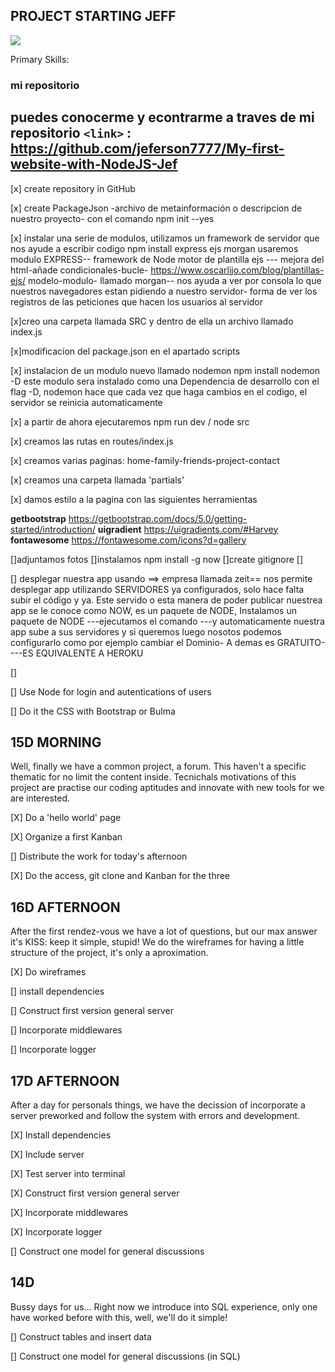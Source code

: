 ## PROJECT STARTING JEFF


![](https://pandao.github.io/editor.md/images/logos/editormd-logo-180x180.png)

Primary Skills:

### mi repositorio
puedes conocerme y econtrarme a traves de mi repositorio 
`<link>` : <https://github.com/jeferson7777/My-first-website-with-NodeJS-Jef>
----------




[x] create repository in GitHub

[x] create PackageJson -archivo de metainformación o descripcion de nuestro proyecto- con el comando 
npm init --yes


[x] instalar una serie de modulos, utilizamos un framework de servidor que nos ayude a escribir codigo
npm install express ejs morgan
usaremos modulo EXPRESS-- framework de Node
motor de plantilla  ejs --- mejora del html-añade condicionales-bucle- https://www.oscarlijo.com/blog/plantillas-ejs/
modelo-modulo- llamado morgan-- nos ayuda a ver por consola lo que nuestros navegadores estan pidiendo a nuestro servidor- forma de ver
los registros de las peticiones que hacen los usuarios al servidor

[x]creo una carpeta llamada SRC y dentro de ella un archivo llamado index.js


[x]modificacion del package.json en el apartado scripts

[x] instalacion de un modulo nuevo llamado nodemon
npm install nodemon -D 
este modulo sera instalado como una Dependencia de desarrollo con el flag -D, 
nodemon hace que cada vez que haga cambios en el codigo, el servidor se reinicia automaticamente


[x] a partir de ahora ejecutaremos 
npm run dev / node src

[x] creamos las rutas en routes/index.js

[x] creamos varias paginas: home-family-friends-project-contact

[x] creamos una carpeta llamada 'partials'


[x] damos estilo a la pagina con las siguientes herramientas

**getbootstrap**
https://getbootstrap.com/docs/5.0/getting-started/introduction/
**uigradient**
https://uigradients.com/#Harvey
**fontawesome**
https://fontawesome.com/icons?d=gallery

[]adjuntamos fotos
[]instalamos  npm install -g now
[]create gitignore
[]

[] desplegar nuestra app usando ==> empresa llamada   zeit== nos permite desplegar app utilizando SERVIDORES ya configurados, solo hace
falta subir el código y ya.  Este servido o esta manera de poder publicar nuestrea app se le conoce como NOW, es un paquete de  NODE, 
Instalamos un paquete de NODE ---ejecutamos el comando ---y automaticamente nuestra app sube  a sus servidores y si queremos luego nosotos podemos configurarlo
como por ejemplo cambiar el Dominio-
A demas es GRATUITO----ES EQUIVALENTE A HEROKU

[]










[] Use Node for login and autentications of users

[] Do it the CSS with Bootstrap or Bulma

## 15D MORNING

Well, finally we have a common project, a forum. This haven't a specific thematic for no limit the content inside. Tecnichals motivations of this project are practise our coding aptitudes and innovate with new tools for we are interested.

[X] Do a 'hello world' page

[X] Organize a first Kanban

[] Distribute the work for today's afternoon

[X] Do the access, git clone and Kanban for the three

## 16D AFTERNOON

After the first rendez-vous we have a lot of questions, but our max answer it's KISS: keep it simple, stupid! We do the wireframes for having a little structure of the project, it's only a aproximation.

[X] Do wireframes

[] install dependencies

[] Construct first version general server

[] Incorporate middlewares

[] Incorporate logger

## 17D AFTERNOON

After a day for personals things, we have the decission of incorporate a server preworked and follow the system with errors and development.

[X] Install dependencies

[X] Include server

[X] Test server into terminal

[X] Construct first version general server

[X] Incorporate middlewares

[X] Incorporate logger

[] Construct one model for general discussions

## 14D

Bussy days for us... Right now we introduce into SQL experience, only one have worked before with this, well, we'll do it simple!

[] Construct tables and insert data

[] Construct one model for general discussions (in SQL)

